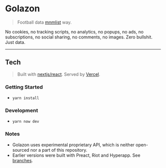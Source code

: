 # Golazon

> Football data [mnmlist](http://mnmlist.com/w/) way.

No cookies, no tracking scripts, no analytics, no popups, no ads,
no subscriptions, no social sharing, no comments, no images.
Zero bullshit. Just data.

---

## Tech

> Built with [nextjs/react](https://nextjs.org). Served by [Vercel](https://vercel.com).

### Getting Started

- `yarn install`

### Development

- `yarn now dev`

### Notes

- Golazon uses experimental proprietary API, which is neither open-sourced
  nor a part of this repository.
- Earlier versions were built with Preact, Riot and Hyperapp.
  See [branches](https://github.com/sobstel/golazon/branches).
